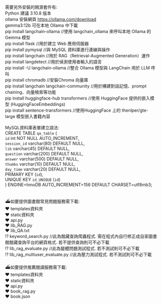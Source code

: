 需要另外安裝的開源套件有:<br>
Python 建議 3.10.8 版本<br>
ollama 安裝網頁 https://ollama.com/download<br>
gemma3:12b 可在本地 Ollama 中下載<br>
pip install langchain-ollama //使用 langchain_ollama 來呼叫本地 Ollama 的 Gemma 模型<br>
pip install flask  //用於建立 Web 應用伺服器<br>
pip install pymysql //與 MySQL 資料庫進行連線與操作<br>
pip install langchain //用於 RAG（Retrieval-Augmented Generation）運作<br>
pip install langdetect //用於偵測使用者輸入的語言<br>
pip install -U langchain-ollama //整合 Ollama 模型與 LangChain 用於 LLM 呼叫<br>
pip install chromadb //安裝Chroma 向量庫<br>
pip install langchain langchain-community //用於構建對話記憶、prompt chaining、向量檢索等功能<br>
pip install huggingface-hub transformers //使用 HuggingFace 提供的嵌入模型 (HuggingFaceEmbeddings)<br>
pip install sentence-transformers //使用HuggingFace 上的 thenlper/gte-large 模型嵌入書籍內容<br>
<br>
MySQL資料庫表單建立語法:<br>
CREATE TABLE `qa_table` (<br>
  `id` int NOT NULL AUTO_INCREMENT,<br>
  `session_id` varchar(80) DEFAULT NULL,<br>
  `lib` varchar(45) DEFAULT NULL,<br>
  `question` varchar(200) DEFAULT NULL,<br>
  `answer` varchar(500) DEFAULT NULL,<br>
  `thumbs` varchar(10) DEFAULT NULL,<br>
  `day_time` varchar(20) DEFAULT NULL,<br>
  PRIMARY KEY (`id`),<br>
  UNIQUE KEY `id_UNIQUE` (`id`)<br>
) ENGINE=InnoDB AUTO_INCREMENT=156 DEFAULT CHARSET=utf8mb3;

<br>
⛴︎如要提供圖書館常見問題服務需下載:<br>
♥ templates資料夾<br>
♥ static資料夾<br>
♥ api.py<br>
♥ lib_RAG.py<br>
♥ lib_QA.txt<br>
⁉︎ keyword_search.py //此為館藏查詢爬蟲程式. 需在程式內自行修正成自家圖書館館藏查詢平台的網頁格式. 若不提供查詢則可不必下載<br>
⁉︎ lib_rag_evaluate.py //此為變體問題測試程式. 若不測試則可不必下載<br>
⁉︎ lib_rag_multiuser_evaluate.py //此為壓力測試程式. 若不測試則可不必下載<br>

<br>
⛴︎如要提供推薦閱讀服務需下載:<br>
♥ templates資料夾<br>
♥ static資料夾<br>
♥ api.py<br>
♥ book_rag.py<br>
♥ book.json<br>
